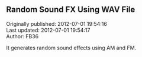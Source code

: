 ## Random Sound FX Using WAV File  
Originally published: 2012-07-01 19:54:16  
Last updated: 2012-07-01 19:54:17  
Author: FB36   
  
It generates random sound effects using AM and FM.